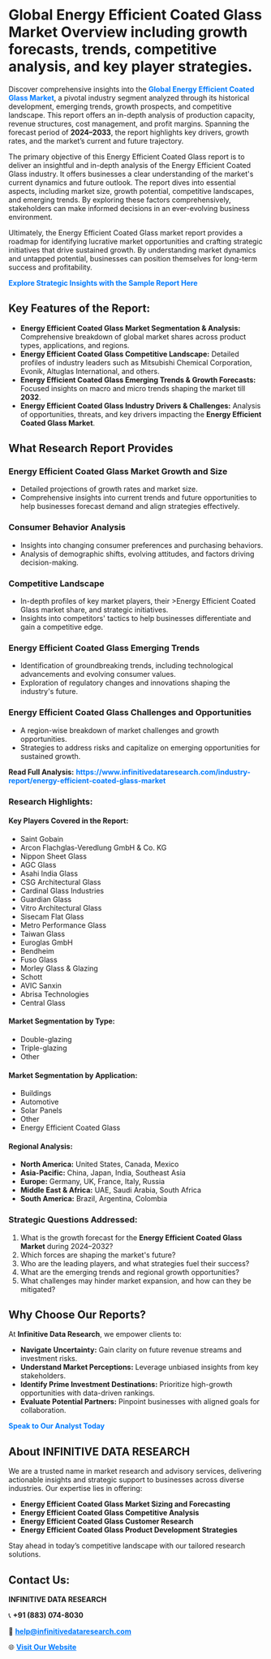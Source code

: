<h1>Global Energy Efficient Coated Glass Market Overview including growth forecasts, trends, competitive analysis, and key player strategies.</h1>
<p>
Discover comprehensive insights into the 
<a href="https://www.infinitivedataresearch.com/industry-report/energy-efficient-coated-glass-market" rel="dofollow" style="color: #007BFF; text-decoration: none;"><strong>Global Energy Efficient Coated Glass Market</strong></a>, a pivotal industry segment analyzed through its historical development, emerging trends, growth prospects, and competitive landscape. This report offers an in-depth analysis of production capacity, revenue structures, cost management, and profit margins. Spanning the forecast period of <strong>2024–2033</strong>, the report highlights key drivers, growth rates, and the market’s current and future trajectory.
</p>
<p>
The primary objective of this Energy Efficient Coated Glass report is to deliver an insightful and in-depth analysis of the Energy Efficient Coated Glass industry. It offers businesses a clear understanding of the market's current dynamics and future outlook. The report dives into essential aspects, including market size, growth potential, competitive landscapes, and emerging trends. By exploring these factors comprehensively, stakeholders can make informed decisions in an ever-evolving business environment.
</p>
<p>
Ultimately, the Energy Efficient Coated Glass market report provides a roadmap for identifying lucrative market opportunities and crafting strategic initiatives that drive sustained growth. By understanding market dynamics and untapped potential, businesses can position themselves for long-term success and profitability.
</p>
<p>
<a href="https://www.infinitivedataresearch.com/request-sample/reportId=102474" style="color: #007BFF; text-decoration: none;"><strong>Explore Strategic Insights with the Sample Report Here</strong></a>
</p>

<h2>Key Features of the Report:</h2>
<ul>
<li><strong>Energy Efficient Coated Glass Market Segmentation & Analysis:</strong> Comprehensive breakdown of global market shares across product types, applications, and regions.</li>
<li><strong>Energy Efficient Coated Glass Competitive Landscape:</strong> Detailed profiles of industry leaders such as Mitsubishi Chemical Corporation, Evonik, Altuglas International, and others.</li>
<li><strong>Energy Efficient Coated Glass Emerging Trends & Growth Forecasts:</strong> Focused insights on macro and micro trends shaping the market till <strong>2032</strong>.</li>
<li><strong>Energy Efficient Coated Glass Industry Drivers & Challenges:</strong> Analysis of opportunities, threats, and key drivers impacting the <strong>Energy Efficient Coated Glass Market</strong>.</li>
</ul>

<h2>What Research Report Provides</h2>
<h3>Energy Efficient Coated Glass Market Growth and Size</h3>
<ul>
<li>Detailed projections of growth rates and market size.</li>
<li>Comprehensive insights into current trends and future opportunities to help businesses forecast demand and align strategies effectively.</li>
</ul>

<h3>Consumer Behavior Analysis</h3>
<ul>
<li>Insights into changing consumer preferences and purchasing behaviors.</li>
<li>Analysis of demographic shifts, evolving attitudes, and factors driving decision-making.</li>
</ul>

<h3>Competitive Landscape</h3>
<ul>
<li>In-depth profiles of key market players, their >Energy Efficient Coated Glass market share, and strategic initiatives.</li>
<li>Insights into competitors' tactics to help businesses differentiate and gain a competitive edge.</li>
</ul>

<h3>Energy Efficient Coated Glass Emerging Trends</h3>
<ul>
<li>Identification of groundbreaking trends, including technological advancements and evolving consumer values.</li>
<li>Exploration of regulatory changes and innovations shaping the industry's future.</li>
</ul>

<h3>Energy Efficient Coated Glass Challenges and Opportunities</h3>
<ul>
<li>A region-wise breakdown of market challenges and growth opportunities.</li>
<li>Strategies to address risks and capitalize on emerging opportunities for sustained growth.</li>
</ul>
<p><strong>Read Full Analysis:</strong> <a href="https://www.infinitivedataresearch.com/industry-report/energy-efficient-coated-glass-market" rel="dofollow" style="color: #007BFF; text-decoration: none;"><strong>https://www.infinitivedataresearch.com/industry-report/energy-efficient-coated-glass-market</strong></a></p>
<h3>Research Highlights:</h3>
<h4>Key Players Covered in the Report:</h4>
<ul><li>Saint Gobain</li><li>Arcon Flachglas-Veredlung GmbH &amp; Co. KG</li><li>Nippon Sheet Glass</li><li>AGC Glass</li><li>Asahi India Glass</li><li>CSG Architectural Glass</li><li>Cardinal Glass Industries</li><li>Guardian Glass</li><li>Vitro Architectural Glass</li><li>Sisecam Flat Glass</li><li>Metro Performance Glass</li><li>Taiwan Glass</li><li>Euroglas GmbH</li><li>Bendheim</li><li>Fuso Glass</li><li>Morley Glass &amp; Glazing</li><li>Schott</li><li>AVIC Sanxin</li><li>Abrisa Technologies</li><li>Central Glass</li></ul>
<h4>Market Segmentation by Type:</h4>
<ul><li>Double-glazing</li><li>Triple-glazing</li><li>Other</li></ul>
<h4>Market Segmentation by Application:</h4>
<ul><li>Buildings</li><li>Automotive</li><li>Solar Panels</li><li>Other</li><li>Energy Efficient Coated Glass</li></ul>

<h4>Regional Analysis:</h4>
<ul>
<li><strong>North America:</strong> United States, Canada, Mexico</li>
<li><strong>Asia-Pacific:</strong> China, Japan, India, Southeast Asia</li>
<li><strong>Europe:</strong> Germany, UK, France, Italy, Russia</li>
<li><strong>Middle East & Africa:</strong> UAE, Saudi Arabia, South Africa</li>
<li><strong>South America:</strong> Brazil, Argentina, Colombia</li>
</ul>

<h3>Strategic Questions Addressed:</h3>
<ol>
<li>What is the growth forecast for the <strong>Energy Efficient Coated Glass Market</strong> during 2024–2032?</li>
<li>Which forces are shaping the market's future?</li>
<li>Who are the leading players, and what strategies fuel their success?</li>
<li>What are the emerging trends and regional growth opportunities?</li>
<li>What challenges may hinder market expansion, and how can they be mitigated?</li>
</ol>

<h2>Why Choose Our Reports?</h2>
<p>At <strong>Infinitive Data Research</strong>, we empower clients to:</p>
<ul>
<li><strong>Navigate Uncertainty:</strong> Gain clarity on future revenue streams and investment risks.</li>
<li><strong>Understand Market Perceptions:</strong> Leverage unbiased insights from key stakeholders.</li>
<li><strong>Identify Prime Investment Destinations:</strong> Prioritize high-growth opportunities with data-driven rankings.</li>
<li><strong>Evaluate Potential Partners:</strong> Pinpoint businesses with aligned goals for collaboration.</li>
</ul>
<p><a href="https://www.infinitivedataresearch.com/industry-report/energy-efficient-coated-glass-market" rel="dofollow" style="color: #007BFF; text-decoration: none;"><strong>Speak to Our Analyst Today</strong></a></p>

<h2>About INFINITIVE DATA RESEARCH</h2>
<p>We are a trusted name in market research and advisory services, delivering actionable insights and strategic support to businesses across diverse industries. Our expertise lies in offering:</p>
<ul>
<li><strong>Energy Efficient Coated Glass Market Sizing and Forecasting</strong></li>
<li><strong>Energy Efficient Coated Glass Competitive Analysis</strong></li>
<li><strong>Energy Efficient Coated Glass Customer Research</strong></li>
<li><strong>Energy Efficient Coated Glass Product Development Strategies</strong></li>
</ul>
<p>Stay ahead in today’s competitive landscape with our tailored research solutions.</p>

<h2>Contact Us:</h2>
<p><strong>INFINITIVE DATA RESEARCH</strong></p>
<p>📞 <strong>+91 (883) 074-8030</strong></p>
<p>📧 <strong><a href="mailto:help@infinitivedataresearch.com" style="color: #007BFF;">help@infinitivedataresearch.com</a></strong></p>
<p>🌐 <strong><a href="https://www.infinitivedataresearch.com" rel="dofollow" style="color: #007BFF;">Visit Our Website</a></strong></p>
